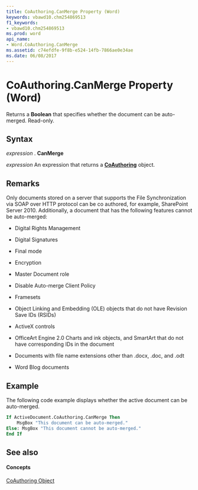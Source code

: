 ```yaml
---
title: CoAuthoring.CanMerge Property (Word)
keywords: vbawd10.chm254869513
f1_keywords:
- vbawd10.chm254869513
ms.prod: word
api_name:
- Word.CoAuthoring.CanMerge
ms.assetid: c74efdfe-9f8b-e524-14fb-7866ae0e34ae
ms.date: 06/08/2017
---
```



# CoAuthoring.CanMerge Property (Word)

Returns a  **Boolean** that specifies whether the document can be auto-merged. Read-only.


## Syntax

 _expression_ . **CanMerge**

 _expression_ An expression that returns a **[CoAuthoring](coauthoring-object-word.md)** object.


## Remarks

Only documents stored on a server that supports the File Synchronization via SOAP over HTTP protocol can be co authored, for example, SharePoint Server 2010. Additionally, a document that has the following features cannot be auto-merged:


- Digital Rights Management
    
- Digital Signatures
    
- Final mode
    
- Encryption
    
- Master Document role
    
- Disable Auto-merge Client Policy
    
- Framesets
    
- Object Linking and Embedding (OLE) objects that do not have Revision Save IDs (RSIDs)
    
- ActiveX controls
    
- OfficeArt Engine 2.0 Charts and ink objects, and SmartArt that do not have corresponding IDs in the document
    
- Documents with file name extensions other than .docx, .doc, and .odt
    
- Word Blog documents
    



## Example

The following code example displays whether the active document can be auto-merged.


```vb
If ActiveDocument.CoAuthoring.CanMerge Then 
    MsgBox "This document can be auto-merged." 
Else: MsgBox "This document cannot be auto-merged." 
End If
```


## See also


#### Concepts


[CoAuthoring Object](coauthoring-object-word.md)

